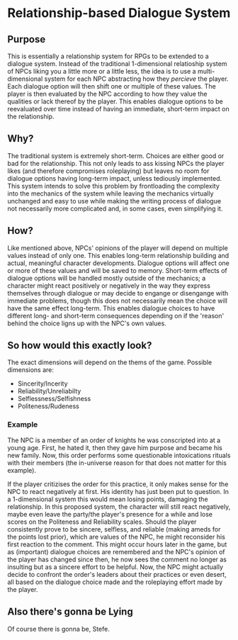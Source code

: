 # Relationship-based Dialogue System

## Purpose

This is essentially a relationship system for RPGs to be extended to a dialogue system. Instead of the traditional 1-dimensional relatioship system of NPCs liking you a little more or a little less, the idea is to use a multi-dimensional system for each NPC abstracting how they _percieve_ the player. Each dialogue option will then shift one or multiple of these values. The player is then evaluated by the NPC according to how they value the qualities or lack thereof by the player. This enables dialogue options to be reevaluated over time instead of having an immediate, short-term impact on the relationship.

## Why?

The traditional system is extremely short-term. Choices are either good or bad for the relationship. This not only leads to ass kissing NPCs the player likes (and therefore compromises roleplaying) but leaves no room for dialogue options having long-term impact, unless tediously implemented. This system intends to solve this problem by frontloading the complexity into the mechanics of the system while leaving the mechanics virtually unchanged and easy to use while making the writing process of dialogue not necessarily more complicated and, in some cases, even simplifying it.

## How?

Like mentioned above, NPCs' opinions of the player will depend on multiple values instead of only one. This enables long-term relationship building and actual, meaningful character developments. Dialogue options will affect one or more of these values and will be saved to memory. Short-term effects of dialogue options will be handled mostly outside of the mechanics; a character might react positively or negatively in the way they express themselves through dialogue or may decide to engange or disengange with immediate problems, though this does not necessarily mean the choice will have the same effect long-term. This enables dialogue choices to have different long- and short-term consequences depending on if the 'reason' behind the choice ligns up with the NPC's own values.

## So how would this exactly look?

The exact dimensions will depend on the thems of the game. Possible dimensions are:

- Sincerity/Incerity
- Reliability/Unreliabilty
- Selflessness/Selfishness
- Politeness/Rudeness

### Example

The NPC is a member of an order of knights he was conscripted into at a young age. First, he hated it, then they gave him purpose and became his new family. Now, this order performs some questionable intoxications rituals with their members (the in-universe reason for that does not matter for this example).

If the player critizises the order for this practice, it only makes sense for the NPC to react negatively at first. His identity has just been put to question. In a 1-dimensional system this would mean losing points, damaging the relationship. In this proposed system, the character will still react negatively, maybe even leave the party/the player's presence for a while and lose scores on the Politeness and Reliability scales. Should the player consistently prove to be sincere, selfless, and reliable (making ameds for the points lost prior), which are values of the NPC, he might reconsider his first reaction to the comment. This might occur hours later in the game, but as (important) dialogue choices are remembered and the NPC's opinion of the player has changed since then, he now sees the comment no longer as insulting but as a sincere effort to be helpful. Now, the NPC might actually decide to confront the order's leaders about their practices or even desert, all based on the dialogue choice made and the roleplaying effort made by the player.

## Also there's gonna be Lying

Of course there is gonna be, Stefe.
